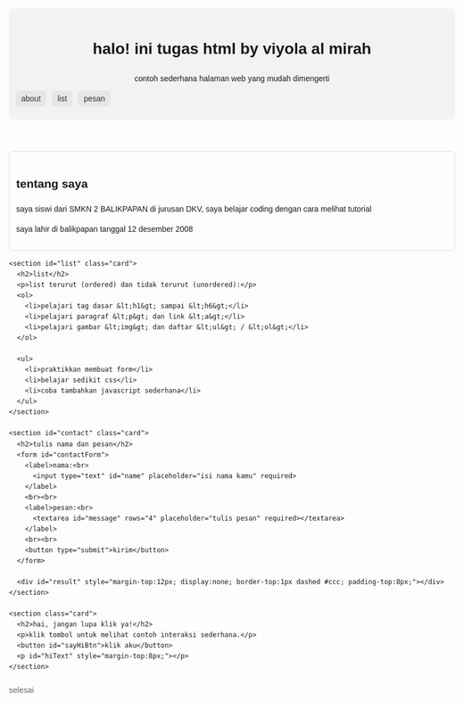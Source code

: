 <!doctype html>
<html lang="id">
<head>
  <meta charset="utf-8" />
  <meta name="viewport" content="width=device-width, initial-scale=1" />
  <title>tugas html - viyola</title>
  <style>
    body { font-family: Arial, Helvetica, sans-serif; max-width: 800px; margin: 30px auto; padding: 20px; line-height: 1.6; }
    header { background: #f2f2f2; padding: 12px; border-radius: 8px; }
    nav ul { list-style: none; padding: 0; display: flex; gap: 10px; }
    nav a { text-decoration: none; padding: 6px 10px; border-radius: 6px; background: #e6e6e6; color: #333; }
    .card { border: 1px solid #ddd; padding: 12px; border-radius: 8px; margin-top: 12px; }
    footer { margin-top: 20px; font-size: 0.9rem; color: #666; }
    button { cursor: pointer; padding: 8px 12px; border-radius: 6px; }
  </style>
</head>
<body>
  <!-- ini buat tugas -->
  <header>
    <h1>halo! ini tugas html by viyola al mirah</h1>
    <p>contoh sederhana halaman web yang mudah dimengerti</p>
    <nav>
      <ul>
        <li><a href="#about">about</a></li>
        <li><a href="#list">list</a></li>
        <li><a href="#contact">pesan</a></li>
      </ul>
    </nav>
  </header>

  <main>
    <section id="about" class="card">
      <h2>tentang saya</h2>
      <p>saya siswi dari SMKN 2 BALIKPAPAN di jurusan DKV, saya belajar coding dengan cara melihat tutorial</p>
      <p>saya lahir di balikpapan tanggal 12 desember 2008</p>
    </section>

    <section id="list" class="card">
      <h2>list</h2>
      <p>list terurut (ordered) dan tidak terurut (unordered):</p>
      <ol>
        <li>pelajari tag dasar &lt;h1&gt; sampai &lt;h6&gt;</li>
        <li>pelajari paragraf &lt;p&gt; dan link &lt;a&gt;</li>
        <li>pelajari gambar &lt;img&gt; dan daftar &lt;ul&gt; / &lt;ol&gt;</li>
      </ol>

      <ul>
        <li>praktikkan membuat form</li>
        <li>belajar sedikit css</li>
        <li>coba tambahkan javascript sederhana</li>
      </ul>
    </section>

    <section id="contact" class="card">
      <h2>tulis nama dan pesan</h2>
      <form id="contactForm">
        <label>nama:<br>
          <input type="text" id="name" placeholder="isi nama kamu" required>
        </label>
        <br><br>
        <label>pesan:<br>
          <textarea id="message" rows="4" placeholder="tulis pesan" required></textarea>
        </label>
        <br><br>
        <button type="submit">kirim</button>
      </form>

      <div id="result" style="margin-top:12px; display:none; border-top:1px dashed #ccc; padding-top:8px;"></div>
    </section>

    <section class="card">
      <h2>hai, jangan lupa klik ya!</h2>
      <p>klik tombol untuk melihat contoh interaksi sederhana.</p>
      <button id="sayHiBtn">klik aku</button>
      <p id="hiText" style="margin-top:8px;"></p>
    </section>
  </main>

  <footer>
    <p>selesai</p>
  </footer>

  <script>
    document.getElementById('contactForm').addEventListener('submit', function(e){
      e.preventDefault(); // agar halaman tidak reload
      const name = document.getElementById('name').value;
      const message = document.getElementById('message').value;
      const result = document.getElementById('result');
      result.style.display = 'block';
      result.innerHTML = '<strong>terima kasih, ' + escapeHtml(name) + '!</strong><p>pesanmu: ' + escapeHtml(message) + '</p>';
    });

    document.getElementById('sayHiBtn').addEventListener('click', function(){
      document.getElementById('hiText').textContent = 'haii! semangat belajar html ✨';
    });

    function escapeHtml(text) {
      const map = { '&': '&amp;', '<': '&lt;', '>': '&gt;', '"': '&quot;', "'": '&#039;' };
      return String(text).replace(/[&<>\"']/g, function(m) { return map[m]; });
    }
  </script>
</body>
</html>
